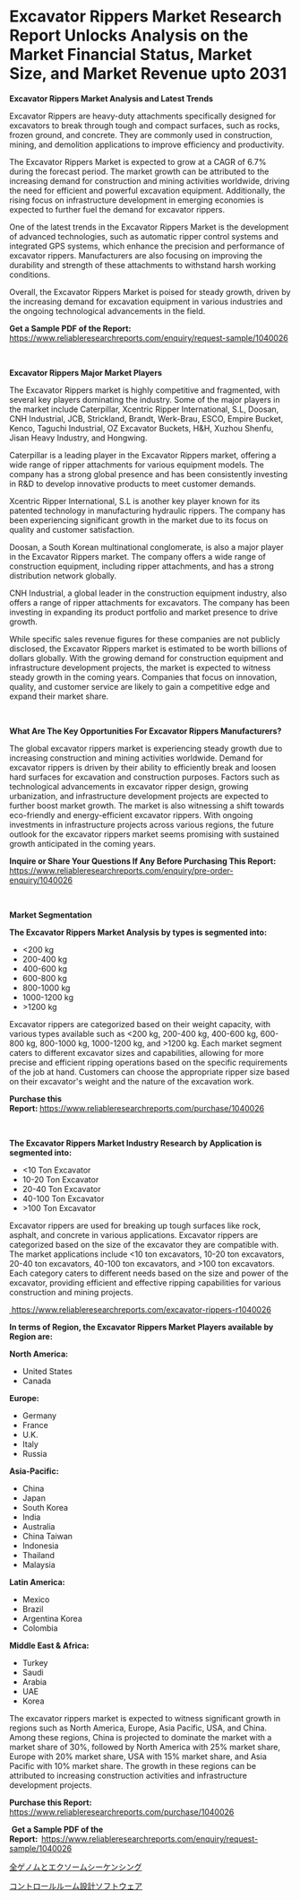 <p><h1>Excavator Rippers Market Research Report Unlocks Analysis on the Market Financial Status, Market Size, and Market Revenue upto 2031</h1></p><p><strong>Excavator Rippers Market Analysis and Latest Trends</strong></p>
<p><p>Excavator Rippers are heavy-duty attachments specifically designed for excavators to break through tough and compact surfaces, such as rocks, frozen ground, and concrete. They are commonly used in construction, mining, and demolition applications to improve efficiency and productivity.</p><p>The Excavator Rippers Market is expected to grow at a CAGR of 6.7% during the forecast period. The market growth can be attributed to the increasing demand for construction and mining activities worldwide, driving the need for efficient and powerful excavation equipment. Additionally, the rising focus on infrastructure development in emerging economies is expected to further fuel the demand for excavator rippers.</p><p>One of the latest trends in the Excavator Rippers Market is the development of advanced technologies, such as automatic ripper control systems and integrated GPS systems, which enhance the precision and performance of excavator rippers. Manufacturers are also focusing on improving the durability and strength of these attachments to withstand harsh working conditions.</p><p>Overall, the Excavator Rippers Market is poised for steady growth, driven by the increasing demand for excavation equipment in various industries and the ongoing technological advancements in the field.</p></p>
<p><strong>Get a Sample PDF of the Report:&nbsp;</strong> <a href="https://www.reliableresearchreports.com/enquiry/request-sample/1040026">https://www.reliableresearchreports.com/enquiry/request-sample/1040026</a></p>
<p>&nbsp;</p>
<p><strong>Excavator Rippers Major Market Players</strong></p>
<p><p>The Excavator Rippers market is highly competitive and fragmented, with several key players dominating the industry. Some of the major players in the market include Caterpillar, Xcentric Ripper International, S.L, Doosan, CNH Industrial, JCB, Strickland, Brandt, Werk-Brau, ESCO, Empire Bucket, Kenco, Taguchi Industrial, OZ Excavator Buckets, H&H, Xuzhou Shenfu, Jisan Heavy Industry, and Hongwing.</p><p>Caterpillar is a leading player in the Excavator Rippers market, offering a wide range of ripper attachments for various equipment models. The company has a strong global presence and has been consistently investing in R&D to develop innovative products to meet customer demands.</p><p>Xcentric Ripper International, S.L is another key player known for its patented technology in manufacturing hydraulic rippers. The company has been experiencing significant growth in the market due to its focus on quality and customer satisfaction.</p><p>Doosan, a South Korean multinational conglomerate, is also a major player in the Excavator Rippers market. The company offers a wide range of construction equipment, including ripper attachments, and has a strong distribution network globally.</p><p>CNH Industrial, a global leader in the construction equipment industry, also offers a range of ripper attachments for excavators. The company has been investing in expanding its product portfolio and market presence to drive growth.</p><p>While specific sales revenue figures for these companies are not publicly disclosed, the Excavator Rippers market is estimated to be worth billions of dollars globally. With the growing demand for construction equipment and infrastructure development projects, the market is expected to witness steady growth in the coming years. Companies that focus on innovation, quality, and customer service are likely to gain a competitive edge and expand their market share.</p></p>
<p>&nbsp;</p>
<p><strong>What Are The Key Opportunities For Excavator Rippers Manufacturers?</strong></p>
<p><p>The global excavator rippers market is experiencing steady growth due to increasing construction and mining activities worldwide. Demand for excavator rippers is driven by their ability to efficiently break and loosen hard surfaces for excavation and construction purposes. Factors such as technological advancements in excavator ripper design, growing urbanization, and infrastructure development projects are expected to further boost market growth. The market is also witnessing a shift towards eco-friendly and energy-efficient excavator rippers. With ongoing investments in infrastructure projects across various regions, the future outlook for the excavator rippers market seems promising with sustained growth anticipated in the coming years.</p></p>
<p><strong>Inquire or Share Your Questions If Any Before Purchasing This Report:</strong> <a href="https://www.reliableresearchreports.com/enquiry/pre-order-enquiry/1040026">https://www.reliableresearchreports.com/enquiry/pre-order-enquiry/1040026</a></p>
<p>&nbsp;</p>
<p><strong>Market Segmentation</strong></p>
<p><strong>The Excavator Rippers Market Analysis by types is segmented into:</strong></p>
<p><ul><li><200 kg</li><li>200-400 kg</li><li>400-600 kg</li><li>600-800 kg</li><li>800-1000 kg</li><li>1000-1200 kg</li><li>>1200 kg</li></ul></p>
<p><p>Excavator rippers are categorized based on their weight capacity, with various types available such as <200 kg, 200-400 kg, 400-600 kg, 600-800 kg, 800-1000 kg, 1000-1200 kg, and >1200 kg. Each market segment caters to different excavator sizes and capabilities, allowing for more precise and efficient ripping operations based on the specific requirements of the job at hand. Customers can choose the appropriate ripper size based on their excavator's weight and the nature of the excavation work.</p></p>
<p><strong>Purchase this Report:&nbsp;</strong><a href="https://www.reliableresearchreports.com/purchase/1040026">https://www.reliableresearchreports.com/purchase/1040026</a></p>
<p>&nbsp;</p>
<p><strong>The Excavator Rippers Market Industry Research by Application is segmented into:</strong></p>
<p><ul><li><10 Ton Excavator</li><li>10-20 Ton Excavator</li><li>20-40 Ton Excavator</li><li>40-100 Ton Excavator</li><li>>100 Ton Excavator</li></ul></p>
<p><p>Excavator rippers are used for breaking up tough surfaces like rock, asphalt, and concrete in various applications. Excavator rippers are categorized based on the size of the excavator they are compatible with. The market applications include <10 ton excavators, 10-20 ton excavators, 20-40 ton excavators, 40-100 ton excavators, and >100 ton excavators. Each category caters to different needs based on the size and power of the excavator, providing efficient and effective ripping capabilities for various construction and mining projects.</p></p>
<p><a href="https://www.reliableresearchreports.com/excavator-rippers-r1040026">&nbsp;https://www.reliableresearchreports.com/excavator-rippers-r1040026</a></p>
<p><strong>In terms of Region, the Excavator Rippers Market Players available by Region are:</strong></p>
<p>
    <p> <strong> North America: </strong>
        <ul>
            <li>United States</li>
            <li>Canada</li>
        </ul>
        </p> 
    <p> <strong> Europe: </strong>
        <ul>
            <li>Germany</li>
            <li>France</li>
            <li>U.K.</li>
            <li>Italy</li>
            <li>Russia</li>
        </ul>
        </p> 
    <p> <strong> Asia-Pacific: </strong>
        <ul>
            <li>China</li>
            <li>Japan</li>
            <li>South Korea</li>
            <li>India</li>
            <li>Australia</li>
            <li>China Taiwan</li>
            <li>Indonesia</li>
            <li>Thailand</li>
            <li>Malaysia</li>
        </ul>
        </p> 
    <p> <strong> Latin America: </strong>
        <ul>
            <li>Mexico</li>
            <li>Brazil</li>
            <li>Argentina Korea</li>
            <li>Colombia</li>
        </ul>
        </p> 
    <p> <strong> Middle East & Africa: </strong>
        <ul>
            <li>Turkey</li>
            <li>Saudi</li>
            <li>Arabia</li>
            <li>UAE</li>
            <li>Korea</li>
        </ul>
    </p>
    </p>
<p><p>The excavator rippers market is expected to witness significant growth in regions such as North America, Europe, Asia Pacific, USA, and China. Among these regions, China is projected to dominate the market with a market share of 30%, followed by North America with 25% market share, Europe with 20% market share, USA with 15% market share, and Asia Pacific with 10% market share. The growth in these regions can be attributed to increasing construction activities and infrastructure development projects.</p></p>
<p><strong>Purchase this Report: </strong><a href="https://www.reliableresearchreports.com/purchase/1040026">https://www.reliableresearchreports.com/purchase/1040026</a></p>
<p>&nbsp;<strong>Get a Sample PDF of the Report:&nbsp;&nbsp;</strong><a href="https://www.reliableresearchreports.com/enquiry/request-sample/1040026">https://www.reliableresearchreports.com/enquiry/request-sample/1040026</a></p>
<p><strong></strong></p>
<p><p><a href="https://medium.com/@lucasrandall2020/%E5%85%A8%E3%82%B2%E3%83%8E%E3%83%A0%E3%81%8A%E3%82%88%E3%81%B3%E3%82%A8%E3%82%AF%E3%82%BD%E3%83%BC%E3%83%A0%E3%82%B7%E3%83%BC%E3%82%B1%E3%83%B3%E3%82%B7%E3%83%B3%E3%82%B0%E5%B8%82%E5%A0%B4%E3%81%AE%E5%B1%95%E6%9C%9B-%E7%94%A3%E6%A5%AD%E6%A6%82%E8%A6%81%E3%81%A8%E4%BA%88%E6%B8%AC-2024%E5%B9%B4%E3%81%8B%E3%82%892031%E5%B9%B4-459fb626d985">全ゲノムとエクソームシーケンシング</a></p><p><a href="https://medium.com/@elihomenick1943/%E3%82%B3%E3%83%B3%E3%83%88%E3%83%AD%E3%83%BC%E3%83%AB%E3%83%AB%E3%83%BC%E3%83%A0%E3%83%87%E3%82%B6%E3%82%A4%E3%83%B3%E3%82%BD%E3%83%95%E3%83%88%E3%82%A6%E3%82%A7%E3%82%A2%E5%B8%82%E5%A0%B4-2031%E5%B9%B4%E3%81%BE%E3%81%A7%E3%81%AE%E6%88%90%E5%8A%9F%E3%81%99%E3%82%8B%E3%83%93%E3%82%B8%E3%83%8D%E3%82%B9%E6%88%A6%E7%95%A5%E3%81%AE%E9%8D%B5-b842f86d605f">コントロールルーム設計ソフトウェア</a></p></p>